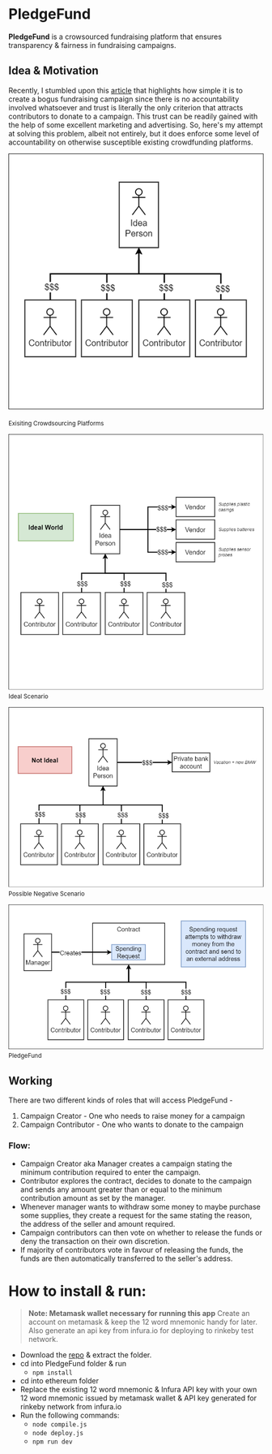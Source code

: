 # PledgeFund

**PledgeFund** is a crowsourced fundraising platform that ensures transparency & fairness in fundraising campaigns.


## Idea & Motivation
Recently, I stumbled upon this [article](https://www.phillyvoice.com/viral-crowdfunding-campaign-fraud-steal-peoples-money/) that highlights how simple it is to create a bogus fundraising campaign since there is no accountability involved whatsoever and trust is literally the only criterion that attracts contributors to donate to a campaign. This trust can be readily gained with the help of some excellent marketing and advertising. 
So, here's my attempt at solving this problem, albeit not entirely, but it does enforce some level of accountability on otherwise susceptible existing crowdfunding platforms.

![Existing Crowdsourcing Platforms](https://raw.githubusercontent.com/Yoddha99/PledgeFund/master/diagrams/1.png)

<small>Exisiting Crowdsourcing Platforms</small>

![Ideal Scenario](https://raw.githubusercontent.com/Yoddha99/PledgeFund/master/diagrams/2.png)
<small>Ideal Scenario</small>

![Possible Negative Scenario](https://raw.githubusercontent.com/Yoddha99/PledgeFund/master/diagrams/3.png)
<small>Possible Negative Scenario</small>

![PledgeFund](https://raw.githubusercontent.com/Yoddha99/PledgeFund/master/diagrams/4.png)
<small>PledgeFund</small>

## Working
There are two different kinds of roles that will access PledgeFund - 
1) Campaign Creator - One who needs to raise money for a campaign
2) Campaign Contributor - One who wants to donate to the campaign

### Flow:
- Campaign Creator aka Manager creates a campaign stating the minimum contribution required to enter the campaign.
- Contributor explores the contract, decides to donate to the campaign and sends any amount greater than or equal to the minimum contribution amount as set by the manager. 
- Whenever manager wants to withdraw some money to maybe purchase some supplies, they create a request for the same stating the reason, the address of the seller and amount required. 
- Campaign contributors can then vote on whether to release the funds or deny the transaction on their own discretion.
- If majority of contributors vote in favour of releasing the funds, the funds are then automatically transferred to the seller's address.

# How to install & run:

> **Note: Metamask wallet necessary for running this app**
> Create an account on metamask & keep the 12 word mnemonic handy for later. Also generate an api key from infura.io for deploying to rinkeby test network.
- Download the [repo](https://github.com/Yoddha99/PledgeFund/archive/refs/heads/master.zip) & extract the folder.
- cd into PledgeFund folder & run 
	- `npm install`
- cd into ethereum folder 
- Replace the existing 12 word mnemonic & Infura API key with your own 12 word mnemonic issued by metamask wallet & API key generated for rinkeby network from infura.io
- Run the following commands:
	- `node compile.js`
	- `node deploy.js` 
	- `npm run dev`
